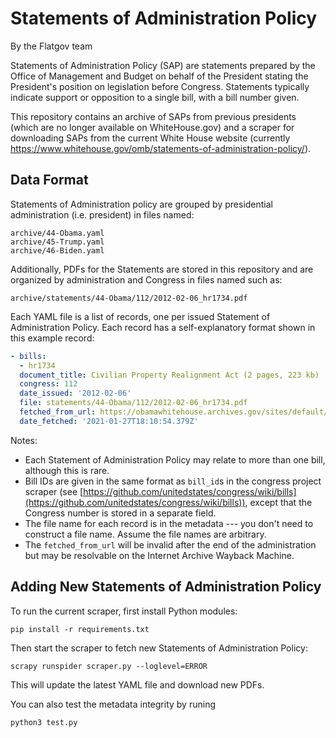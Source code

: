 Statements of Administration Policy
===================================

By the Flatgov team

Statements of Administration Policy (SAP) are statements prepared by the Office of Management and Budget on behalf of the President stating the President's position on legislation before Congress. Statements typically indicate support or opposition to a single bill, with a bill number given.

This repository contains an archive of SAPs from previous presidents (which are no longer available on WhiteHouse.gov) and a scraper for downloading SAPs from the current White House website (currently https://www.whitehouse.gov/omb/statements-of-administration-policy/).

Data Format
-----------

Statements of Administration policy are grouped by presidential administration (i.e. president) in files named:

	archive/44-Obama.yaml
	archive/45-Trump.yaml
	archive/46-Biden.yaml

Additionally, PDFs for the Statements are stored in this repository and are organized by administration and Congress in files named such as:

	archive/statements/44-Obama/112/2012-02-06_hr1734.pdf

Each YAML file is a list of records, one per issued Statement of Administration Policy. Each record has a self-explanatory format shown in this example record:

```yaml
- bills:
  - hr1734
  document_title: Civilian Property Realignment Act (2 pages, 223 kb)
  congress: 112
  date_issued: '2012-02-06'
  file: statements/44-Obama/112/2012-02-06_hr1734.pdf
  fetched_from_url: https://obamawhitehouse.archives.gov/sites/default/files/omb/legislative/sap/112/saphr1734h_20120206.pdf
  date_fetched: '2021-01-27T18:10:54.379Z'
```

Notes:

* Each Statement of Administration Policy may relate to more than one bill, although this is rare.
* Bill IDs are given in the same format as `bill_id`s in the congress project scraper (see [https://github.com/unitedstates/congress/wiki/bills](https://github.com/unitedstates/congress/wiki/bills)), except that the Congress number is stored in a separate field.
* The file name for each record is in the metadata --- you don't need to construct a file name. Assume the file names are arbitrary.
* The `fetched_from_url` will be invalid after the end of the administration but may be resolvable on the Internet Archive Wayback Machine.

Adding New Statements of Administration Policy
----------------------------------------------

To run the current scraper, first install Python modules:

	pip install -r requirements.txt

Then start the scraper to fetch new Statements of Administration Policy:

	scrapy runspider scraper.py --loglevel=ERROR

This will update the latest YAML file and download new PDFs.

You can also test the metadata integrity by runing
	
	python3 test.py
